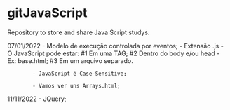 # gitJavaScript
 Repository to store and share Java Script studys.

 07/01/2022 - Modelo de execução controlada por eventos;
            - Extensão .js
            - O JavaScript pode estar:
                #1 Em uma TAG;
                #2 Dentro do body e/ou head - Ex: base.html;
                #3 Em um arquivo separado.

            - JavaScript é Case-Sensitive;

            - Vamos ver uns Arrays.html;

11/11/2022 - JQuery;

